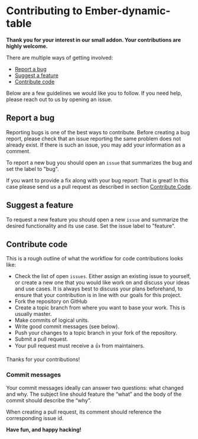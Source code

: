 # Contributing to Ember-dynamic-table

**Thank you for your interest in our small addon. Your contributions are highly welcome.**

There are multiple ways of getting involved:

- [Report a bug](#report-a-bug) 
- [Suggest a feature](#suggest-a-feature) 
- [Contribute code](#contribute-code) 

Below are a few guidelines we would like you to follow.
If you need help, please reach out to us by opening an issue.

## Report a bug 
Reporting bugs is one of the best ways to contribute. Before creating a bug report, please check that an issue reporting the same problem does not already exist. If there is such an issue, you may add your information as a comment.

To report a new bug you should open an `issue` that summarizes the bug and set the label to "bug".

If you want to provide a fix along with your bug report: That is great! In this case please send us a pull request as described in section [Contribute Code](#contribute-code).

## Suggest a feature
To request a new feature you should open a new `issue` and summarize the desired functionality and its use case. Set the issue label to "feature".  

## Contribute code
This is a rough outline of what the workflow for code contributions looks like:
- Check the list of open `issues`. Either assign an existing issue to yourself, or create a new one that you would like work on and discuss your ideas and use cases. It is always best to discuss your plans beforehand, to ensure that your contribution is in line with our goals for this project.
- Fork the repository on GitHub
- Create a topic branch from where you want to base your work. This is usually master.
- Make commits of logical units.
- Write good commit messages (see below).
- Push your changes to a topic branch in your fork of the repository.
- Submit a pull request.
- Your pull request must receive a :thumbsup: from maintainers.

Thanks for your contributions!

### Commit messages
Your commit messages ideally can answer two questions: what changed and why. The subject line should feature the “what” and the body of the commit should describe the “why”.  

When creating a pull request, its comment should reference the corresponding issue id.

**Have fun, and happy hacking!**
